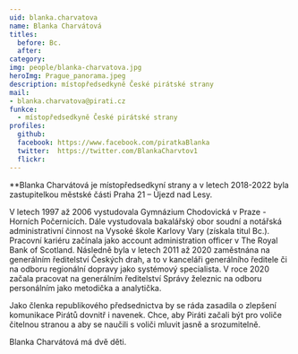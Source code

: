 ```yaml
---
uid: blanka.charvatova
name: Blanka Charvátová 
titles:
  before: Bc.
  after:
category:          
img: people/blanka-charvatova.jpg
heroImg: Prague_panorama.jpeg
description: místopředsedkyně České pirátské strany
mail:
- blanka.charvatova@pirati.cz
funkce:
  - místopředsedkyně České pirátské strany
profiles:
  github:                 
  facebook: https://www.facebook.com/piratkaBlanka	  
  twitter:  https://twitter.com/BlankaCharvtov1		  
  flickr:     		  
---
```


**Blanka Charvátová je místopředsedkyní strany a v letech 2018-2022 byla zastupitelkou městské části Praha 21 – Újezd nad Lesy. 

V letech 1997 až 2006 vystudovala Gymnázium Chodovická v Praze - Horních Počernicích. Dále vystudovala bakalářský obor soudní a notářská administrativní činnost na Vysoké škole Karlovy Vary (získala titul Bc.). Pracovní kariéru začínala jako account administration officer v The Royal Bank of Scotland. Následně byla v letech 2011 až 2020 zaměstnána na generálním ředitelství Českých drah, a to v kanceláři generálního ředitele či na odboru regionální dopravy jako systémový specialista. V roce 2020 začala pracovat na generálním ředitelství Správy železnic na odboru personálním jako metodička a analytička.

Jako členka republikového předsednictva by se ráda zasadila o zlepšení komunikace Pirátů dovnitř i navenek. Chce, aby Piráti začali být pro voliče čitelnou stranou a aby se naučili s voliči mluvit jasně a srozumitelně.


Blanka Charvátová má dvě děti.
